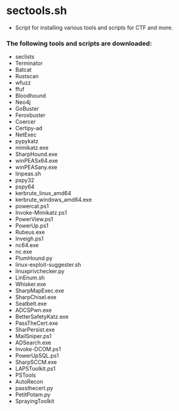 # sectools.sh
- Script for installing various tools and scripts for CTF and more.
### The following tools and scripts are downloaded:
* seclists
* Terminator
* Batcat
* Rustscan
* wfuzz
* ffuf
* Bloodhound
* Neo4j
* GoBuster
* Feroxbuster
* Coercer
* Certipy-ad
* NetExec
* pypykatz
* mimikatz.exe
* SharpHound.exe
* winPEASx64.exe
* winPEASany.exe
* linpeas.sh
* pspy32
* pspy64
* kerbrute_linux_amd64
* kerbrute_windows_amd64.exe
* powercat.ps1
* Invoke-Mimikatz.ps1
* PowerView.ps1
* PowerUp.ps1
* Rubeus.exe
* Inveigh.ps1
* nc64.exe
* nc.exe
* PlumHound.py
* linux-exploit-suggester.sh
* linuxprivchecker.py
* LinEnum.sh
* Whisker.exe
* SharpMapExec.exe
* SharpChisel.exe
* Seatbelt.exe
* ADCSPwn.exe
* BetterSafetyKatz.exe
* PassTheCert.exe
* SharPersist.exe
* MailSniper.ps1
* ADSearch.exe
* Invoke-DCOM.ps1
* PowerUpSQL.ps1
* SharpSCCM.exe
* LAPSToolkit.ps1
* PSTools
* AutoRecon
* passthecert.py
* PetitPotam.py
* SprayingToolkit
